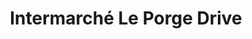 ---
title: "Intermarché Le Porge Drive"
url: /le-porge/intermarche-le-porge-drive/
shop: supermarché
---